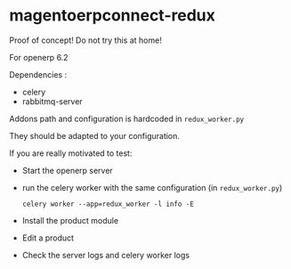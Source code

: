 # magentoerpconnect-redux

Proof of concept! Do not try this at home!

For openerp 6.2

Dependencies :

 * celery
 * rabbitmq-server

Addons path and configuration is hardcoded in `redux_worker.py`

They should be adapted to your configuration.

If you are really motivated to test:

 * Start the openerp server
 * run the celery worker with the same configuration (in `redux_worker.py`)

       celery worker --app=redux_worker -l info -E

 * Install the product module
 * Edit a product
 * Check the server logs and celery worker logs


